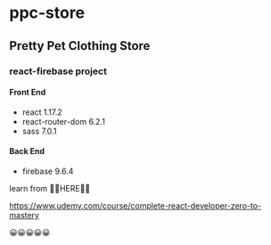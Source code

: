 # ppc-store

## Pretty Pet Clothing Store

### react-firebase project

#### Front End

- react 1.17.2
- react-router-dom 6.2.1
- sass 7.0.1

#### Back End

- firebase 9.6.4

learn from 🔽🔽HERE🔽🔽

<https://www.udemy.com/course/complete-react-developer-zero-to-mastery>

😀😀😀😀😀
